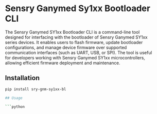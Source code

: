 # Sensry Ganymed Sy1xx Bootloader CLI

The Sensry Ganymed SY1xx Bootloader CLI is a command-line tool designed for interfacing with the bootloader of Sensry Ganymed SY1xx series devices. It enables users to flash firmware, update bootloader configurations, and manage device firmware over supported communication interfaces (such as UART, USB, or SPI). The tool is useful for developers working with Sensry Ganymed SY1xx microcontrollers, allowing efficient firmware deployment and maintenance. 

## Installation

```bash
pip install sry-gnm-sy1xx-bl

## Usage

```python




